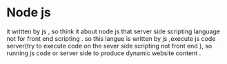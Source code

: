 # Node js

it written by js , so think it about node js that  server side scripting language not for front end scripting .
so this langue is written by js ,execute js code server(try to execute code on the sever side scripting not front end ), so running js code or server side to produce dynamic website content .
